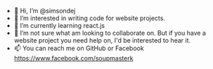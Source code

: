 - 👋 Hi, I’m @simsondej
- 👀 I’m interested in writing code for website projects.
- 🌱 I’m currently learning react.js
- 💞️ I’m not sure what am looking to collaborate on. But if you have a website project you need help on, I'd be interested to hear it.
- 📫 You can reach me on GitHub or Facebook https://www.facebook.com/soupmasterk

<!---
simsondej/simsondej is a ✨ special ✨ repository because its `README.md` (this file) appears on your GitHub profile.
You can click the Preview link to take a look at your changes.
--->
